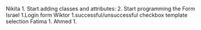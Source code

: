 Nikita
	1. Start adding classes and attributes: 
	2. Start programming the Form
Israel
	1.Login form 
Wiktor
	1.successful/unsuccessful checkbox 
	template selection 
Fatima
	1.
Ahmed
	1.
